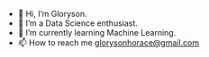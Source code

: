 - 👋 Hi, I’m Gloryson.
- 👀 I’m a Data Science enthusiast.
- 🌱 I’m currently learning Machine Learning.
- 📫 How to reach me glorysonhorace@gmail.com

<!---
Gson-glitch/Gson-glitch is a ✨ special ✨ repository because its `README.md` (this file) appears on your GitHub profile.
You can click the Preview link to take a look at your changes.
--->
